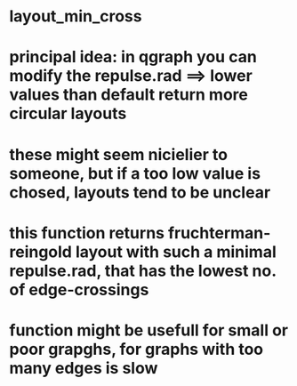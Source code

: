 # layout_min_cross
# principal idea: in qgraph you can modify the repulse.rad ==> lower values than default return more circular layouts
# these might seem nicielier to someone, but if a too low value is chosed, layouts tend to be unclear
# this function returns fruchterman-reingold layout with such a minimal repulse.rad, that has the lowest no. of edge-crossings
#
# function might be usefull for small or poor grapghs, for graphs with too many edges is slow
